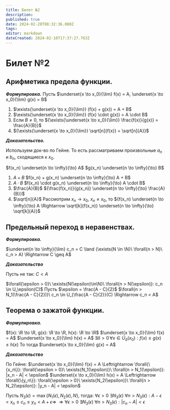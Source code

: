 ```yaml
---
title: Билет №2
description: 
published: true
date: 2024-02-28T08:32:36.080Z
tags: 
editor: markdown
dateCreated: 2024-02-10T17:37:27.763Z
---
```


# Билет №2

## Арифметика предела функции.
***Формулировка.***
Пусть $\underset{x \to x_0}{\lim} f(x) = A, \underset{x \to x_0}{\lim} g(x) = B$

1) $\exists{\underset{x \to x_0}{\lim}} (f(x) + g(x)) = A + B$
2) $\exists{\underset{x \to x_0}{\lim}} (f(x) \cdot g(x)) = A \cdot B$
3) Если ${B \neq 0}$, то ${\exists{\underset{x \to x_0}{\lim}} \frac{f(x)}{g(x)} = \frac{A}{B}}$
4) ${\exists{\underset{x \to x_0}{\lim}} \sqrt[n]{f(x)} = \sqrt[n]{A}}$

***Доказательство.***

Используем док-во по Гейне. То есть рассматриваем произвольные $a_n$ и $b_n$, сходящиеся к $x_0$.

$f(x_n) \underset{n \to \infty}{\to} A$
$g(x_n) \underset{n \to \infty}{\to} B$

1) $A + B$
	$f(x_n) + g(x_n) \underset{n \to \infty}{\to} A + B$
2) $A \cdot B$
	$f(x_n) \cdot g(x_n) \underset{n \to \infty}{\to} A \cdot B$
3) $\frac{A}{B}$
	${\frac{f(x_n)}{g(x_n)} \underset{n \to \infty}{\to} \frac{A}{B}}$
4) $\sqrt[n]{A}$
	Рассмотрим $x_n \to x_0$, $x_n \neq x_0$, то
	${f(x_n) \underset{n \to \infty}{\to} A \Rightarrow \sqrt[k]{f(x_n)} \underset{n \to \infty}{\to} \sqrt[k]{A}}$

## Предельный переход в неравенствах.
***Формулировка.***

$\underset{n \to \infty}{\lim} c_n = C \land (\exists{N \in \N}\ \forall{n > N}\ c_n > A) \Rightarrow C \geq A$

***Доказательство***

Пусть не так: $C < A$

$\forall{\epsilon > 0}\ \exists{N(\epsilon)\in\N}\ \forall{n > N(\epsilon)}: c_n \in U_\epsilon(C)$
Пусть $\epsilon = \frac{A - C}{2}$
$\forall{n > N_1(\frac{A - C}{2})}\ c_n \in U_{\frac{A - C}{2}}(C) \Rightarrow c_n < A$

## Теорема о зажатой функции. 
***Формулировка.***

$f(x): \R \to \R, g(x): \R \to \R, h(x): \R \to \R$
$\underset{x \to x_0}{\lim} f(x) = A$
$\underset{x \to x_0}{\lim} h(x) = A$
$\exists \delta > 0 \, \forall x \in \dot{U}_\delta(x_0): f(x) \le g(x) \le h(x)$
То тогда $\underset{x \to x_0}{\lim} g(x) = A$

***Доказательство***

По Гейне:
$\underset{x \to x_0}{\lim} f(x) = A \Leftrightarrow \forall{\{x_n\}}: \forall{\epsilon > 0}\ \exists{N_1(\epsilon)}\ \forall{n > N_1(\epsilon)}: |x_n - A| < \epsilon$
$\underset{x \to x_0}{\lim} h(x) = A \Leftrightarrow \forall{\{y_n\}}: \forall{\epsilon > 0}\ \exists{N_2(\epsilon)}\ \forall{n > N_2(\epsilon)}: |y_n - A| < \epsilon$

Пусть $N_3(\epsilon) = \max{\{N_1(\epsilon), N_2(\epsilon), N\}}$, тогда:
$\forall{\epsilon > 0}\ \exists{N_3(\epsilon)}\ \forall{n > N_3(\epsilon)}: A - \epsilon < x_n \leq c_n \leq y_n < A + \epsilon \Rightarrow$
$\Rightarrow \forall{\epsilon > 0}\ \exists{N_3(\epsilon)}\ \forall{n > N_3(\epsilon)}: |c_n - A| < \epsilon$